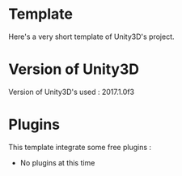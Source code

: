 # Template

Here's a very short template of Unity3D's project.

# Version of Unity3D

Version of Unity3D's used : 2017.1.0f3

# Plugins

This template integrate some free plugins :
 - No plugins at this time
